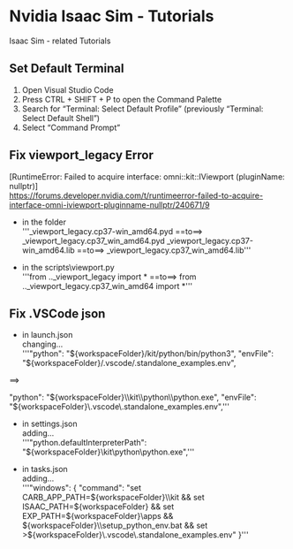 # Nvidia Isaac Sim - Tutorials
Isaac Sim - related Tutorials



## Set Default Terminal
1. Open Visual Studio Code
2. Press CTRL + SHIFT + P to open the Command Palette
3. Search for “Terminal: Select Default Profile” (previously “Terminal: Select Default Shell”)
4. Select “Command Prompt”


## Fix viewport_legacy Error
[RuntimeError: Failed to acquire interface: omni::kit::IViewport (pluginName: nullptr)]   
https://forums.developer.nvidia.com/t/runtimeerror-failed-to-acquire-interface-omni-iviewport-pluginname-nullptr/240671/9


- in the folder   
'''_viewport_legacy.cp37-win_amd64.pyd ==to==> _viewport_legacy.cp37_win_amd64.pyd 
_viewport_legacy.cp37-win_amd64.lib ==to==> _viewport_legacy.cp37_win_amd64.lib'''

- in the scripts\viewport.py   
'''from .._viewport_legacy import \* ==to==> from .._viewport_legacy.cp37_win_amd64 import \*'''


## Fix .VSCode json
- in launch.json   
changing...    
'''"python": "${workspaceFolder}/kit/python/bin/python3",   
"envFile": "${workspaceFolder}/.vscode/.standalone_examples.env",   
   
==>   
   
"python": "${workspaceFolder}\\kit\\python\\python.exe",   
"envFile": "${workspaceFolder}\\.vscode\\.standalone_examples.env",'''


- in settings.json   
adding...    
'''"python.defaultInterpreterPath": "${workspaceFolder}\\kit\\python\\python.exe",'''

- in tasks.json   
adding...    
'''"windows": {
	"command": "set CARB_APP_PATH=${workspaceFolder}\\kit && set ISAAC_PATH=${workspaceFolder} && set EXP_PATH=${workspaceFolder}\\apps && ${workspaceFolder}\\setup_python_env.bat && set >${workspaceFolder}\\.vscode\\.standalone_examples.env"
}'''
